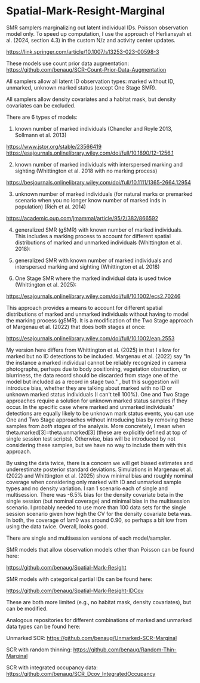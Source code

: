 # Spatial-Mark-Resight-Marginal
SMR samplers marginalizing out latent individual IDs. Poisson observation model only. 
To speed up computation, I use the approach of Herliansyah et al. (2024, section 4.3) in the custom N/z and activity center updates.

https://link.springer.com/article/10.1007/s13253-023-00598-3

These models use count prior data augmentation: https://github.com/benaug/SCR-Count-Prior-Data-Augmentation

All samplers allow all latent ID observation types: marked without ID, unmarked, unknown marked status (except One Stage SMR).

All samplers allow density covariates and a habitat mask, but density covariates can be excluded.

There are 6 types of models: 

1) known number of marked individuals (Chandler and Royle 2013, Sollmann et al. 2013)

https://www.jstor.org/stable/23566419
https://esajournals.onlinelibrary.wiley.com/doi/full/10.1890/12-1256.1

2) known number of marked individuals with interspersed marking and sighting (Whittington et al. 2018 with no marking process)

https://besjournals.onlinelibrary.wiley.com/doi/full/10.1111/1365-2664.12954

3) unknown number of marked individuals (for natural marks or premarked scenario when you no longer know number of marked inds in population)
(Rich et al. 2014)

https://academic.oup.com/jmammal/article/95/2/382/866592

4) generalized SMR (gSMR) with known number of marked individuals. This includes a marking process to account for different spatial distributions of marked and unmarked individuals (Whittington et al. 2018):

5) generalized SMR with known number of marked individuals and interspersed marking and sighting (Whittington et al. 2018)

6) One Stage SMR where the marked individual data is used twice (Whittington et al. 2025): 

https://esajournals.onlinelibrary.wiley.com/doi/full/10.1002/ecs2.70246

This approach provides a means to account for different spatial distributions of marked and unmarked individuals without having to model the marking process (gSMR).
It is a modification of the Two Stage approach of Margenau et al. (2022) that does both stages at once:

https://esajournals.onlinelibrary.wiley.com/doi/full/10.1002/eap.2553

My version here differs from Whittington et al. (2025) in that I allow for marked but no ID detections to be included. Margenau et al. (2022) say 
"In the instance a marked individual cannot be reliably recognized in camera photographs, perhaps due to body positioning, vegetation obstruction, or blurriness, the data record should be discarded from stage one of the model but included as a record in stage two."
, but this suggestion will introduce bias, whether they are talking about marked with no ID or unknown marked status individuals (I can't tell 100%). 
One and Two Stage approaches require a solution for unknown marked status samples if they occur. 
In the specific case where marked and unmarked individuals' detections are equally likely to be unknown mark status events, you can use
One and Two Stage approaches without introducing bias by removing these samples from *both stages* of the analysis. More concretely, I mean when
theta.marked[3]=theta.unmarked[3] (these are explicitly defined at top of single session test scripts). Otherwise, bias will be introduced by not considering these samples, but we have no way to include them with this approach.

By using the data twice, there is a concern we will get biased estimates and underestimate posterior standard deviations.
Simulations in Margenau et al. (2022) and Whittington et al. (2025) show minimal bias and roughly nominal coverage when considering only marked with ID and unmarked sample types and no density variation.
I ran 1 scenario each of single and multisession. There was -6.5% bias for the density covariate beta in the single session (but nominal coverage) and minimal bias in the multisession
scenario. I probably needed to use more than 100 data sets for the single session scenario given how high the CV for the density covariate beta
was. In both, the coverage of lam0 was around 0.90, so perhaps a bit low from using the data twice. Overall, looks good.

There are single and multisession versions of each model/sampler.
 
SMR models that allow observation models other than Poisson can be found here:

https://github.com/benaug/Spatial-Mark-Resight

SMR models with categorical partial IDs can be found here:

https://github.com/benaug/Spatial-Mark-Resight-IDCov

These are both more limited (e.g., no habitat mask, density covariates), but can be modified.

Analogous repositories for different combinations of marked and unmarked data types can be found here:

Unmarked SCR: https://github.com/benaug/Unmarked-SCR-Marginal

SCR with random thinning: https://github.com/benaug/Random-Thin-Marginal

SCR with integrated occupancy data: https://github.com/benaug/SCR_Dcov_IntegratedOccupancy